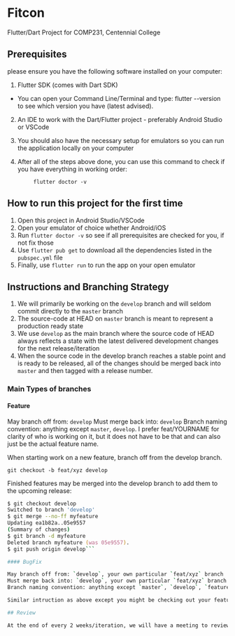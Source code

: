 # Fitcon

Flutter/Dart Project for COMP231, Centennial College

## Prerequisites 
please ensure you have the following software installed on your computer:
1. Flutter SDK (comes with Dart SDK)
 - You can open your Command Line/Terminal and type:   flutter --version    to see which version you have (latest advised).
2. An IDE to work with the Dart/Flutter project - preferably Android Studio or VSCode
3. You should also have the necessary setup for emulators so you can run the application locally on your computer
4. After all of the steps above done, you can use this command to check if you have everything in working order:

            flutter doctor -v 
         
## How to run this project for the first time
1. Open this project in Android Studio/VSCode
2. Open your emulator of choice whether Android/iOS
3. Run `flutter doctor -v` so see if all prerequisites are checked for you, if not fix those
4. Use `flutter pub get` to download all the dependencies listed in the `pubspec.yml` file
5. Finally, use `flutter run` to run the app on your open emulator


## Instructions and Branching Strategy

1. We will primarily be working on the `develop` branch and will seldom commit directly to the `master` branch
2. The source-code at HEAD on `master` branch is meant to represent a production ready state
3. We use `develop` as the main branch where the source code of HEAD always reflects a state with the latest delivered development changes for the next release/iteration
4. When the source code in the develop branch reaches a stable point and is ready to be released, all of the changes should be merged back into `master` and then tagged with a release number.

### Main Types of branches

#### Feature

May branch off from: `develop`
Must merge back into: `develop`
Branch naming convention: anything except `master`, `develop`. I prefer feat/YOURNAME for clarity of who is working on it, but it does not have to be that and can also just be the actual feature name.

When starting work on a new feature, branch off from the develop branch.

`git checkout -b feat/xyz develop`

Finished features may be merged into the develop branch to add them to the upcoming release:

```zsh
$ git checkout develop
Switched to branch 'develop'
$ git merge --no-ff myfeature
Updating ea1b82a..05e9557
(Summary of changes)
$ git branch -d myfeature
Deleted branch myfeature (was 05e9557).
$ git push origin develop```

#### BugFix

May branch off from: `develop`, your own particular `feat/xyz` branch
Must merge back into: `develop`, your own particular `feat/xyz` branch
Branch naming convention: anything except `master`, `develop`, `feature/feat etc.`. I prefer bugfix/YOURNAME for clarity of who is working on it, but it does not have to be that.

Similar intruction as above except you might be checking out your feature branch and merging back to it instead of `develop` if the new feature is what introduced the bug.

## Review

At the end of every 2 weeks/iteration, we will have a meeting to review all work and push all changes from `develop` to the `master` branch.
